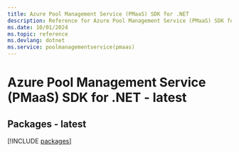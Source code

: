 ```yaml
---
title: Azure Pool Management Service (PMaaS) SDK for .NET
description: Reference for Azure Pool Management Service (PMaaS) SDK for .NET
ms.date: 10/01/2024
ms.topic: reference
ms.devlang: dotnet
ms.service: poolmanagementservice(pmaas)
---
```

# Azure Pool Management Service (PMaaS) SDK for .NET - latest
## Packages - latest
[!INCLUDE [packages](pool-management-service-(pmaas)-index.md)]